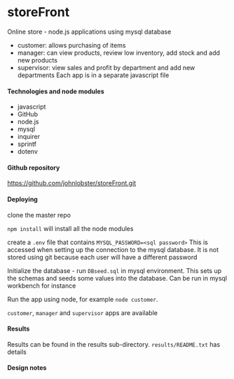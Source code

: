 # storeFront
Online store - node.js applications using mysql database
* customer: allows purchasing of items
* manager: can view products, review low inventory, add stock and add new products
* supervisor: view sales and profit by department and add new departments
Each app is in a separate javascript file

#### Technologies and node modules
* javascript
* GitHub
* node.js
* mysql
* inquirer
* sprintf
* dotenv

#### Github repository
<https://github.com/johnlobster/storeFront.git>

#### Deploying
clone the master repo

`npm install` will install all the node modules

create a `.env` file that contains
`MYSQL_PASSWORD=<sql password>`
This is accessed when setting up the connection to the mysql database. It is not
stored using git because each user will have a different password

Initialize the database - run `DBseed.sql` in mysql environment. This sets up the schemas and seeds some values into the database. Can be run in mysql workbench for instance

Run the app using node, for example
`node customer`.

`customer`, `manager` and `supervisor` apps are available

#### Results
Results can be found in the results sub-directory.
`results/README.txt` has details

#### Design notes